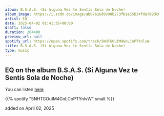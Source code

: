 ```yaml
---
album: B.S.A.S. (Si Alguna Vez te Sentís Sola de Noche)
album_image: https://i.scdn.co/image/ab67616d0000b273fb1e55b34fda789dc0792743
artist: EQ
date: 2025-04-02 01:41:35+00:00
draft: false
duration: 264400
preview_url: null
spotify_url: https://open.spotify.com/track/5NHTGOuIM4GnLCoPTYnlvW
title: B.S.A.S. (Si Alguna Vez te Sentís Sola de Noche)
type: music
---
```



## EQ on the album B.S.A.S. (Si Alguna Vez te Sentís Sola de Noche)

You can listen [here](https://open.spotify.com/track/5NHTGOuIM4GnLCoPTYnlvW)

{{% spotify "5NHTGOuIM4GnLCoPTYnlvW" small %}}

added on April 02, 2025